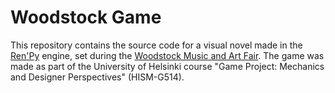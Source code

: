 # Woodstock Game

This repository contains the source code for a visual novel made in the [Ren'Py](https://www.renpy.org/) engine, set during the [Woodstock Music and Art Fair](https://en.wikipedia.org/wiki/Woodstock). The game was made as part of the University of Helsinki course "Game Project: Mechanics and Designer Perspectives" (HISM-G514).